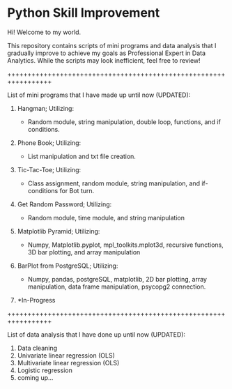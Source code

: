 # Python Skill Improvement

Hi! Welcome to my world.

This repository contains scripts of mini programs and data analysis that I gradually improve to achieve my goals as Professional Expert in Data Analytics.
While the scripts may look inefficient, feel free to review!

+++++++++++++++++++++++++++++++++++++++++++++++++++++++++++++++++

List of mini programs that I have made up until now (UPDATED):

1.  Hangman;
      Utilizing:
      * Random module, string manipulation, double loop, functions, and if conditions.

2.  Phone Book;
      Utilizing:
      * List manipulation and txt file creation.

3.  Tic-Tac-Toe;
      Utilizing:
      * Class assignment, random module, string manipulation, and if-conditions for Bot turn.

4.  Get Random Password;
      Utilizing:
      * Random module, time module, and string manipulation

5.  Matplotlib Pyramid;
      Utilizing:
      * Numpy, Matplotlib.pyplot, mpl_toolkits.mplot3d, recursive functions, 3D bar plotting, and array manipulation

6.  BarPlot from PostgreSQL;
      Utilizing:
      * Numpy, pandas, postgreSQL, matplotlib, 2D bar plotting, array manipulation, data frame manipulation, psycopg2 connection.

7.  *In-Progress

+++++++++++++++++++++++++++++++++++++++++++++++++++++++++++++++++

List of data analysis that I have done up until now (UPDATED):

1. Data cleaning
2. Univariate linear regression (OLS)
3. Multivariate linear regression (OLS)
4. Logistic regression
5. coming up...
